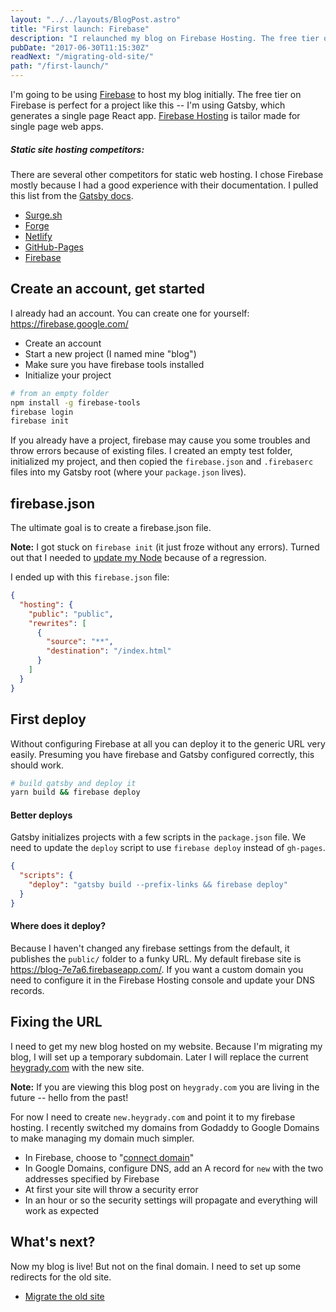 ```yaml
---
layout: "../../layouts/BlogPost.astro"
title: "First launch: Firebase"
description: "I relaunched my blog on Firebase Hosting. The free tier on Firebase is perfect for single page web apps, like my Gatsby blog."
pubDate: "2017-06-30T11:15:30Z"
readNext: "/migrating-old-site/"
path: "/first-launch/"
---
```


I'm going to be using [Firebase](https://firebase.google.com/) to host my blog initially. The free tier on Firebase is perfect for a project like this -- I'm using Gatsby, which generates a single page React app. [Firebase Hosting](https://firebase.google.com/docs/hosting/) is tailor made for single page web apps.

##### Static site hosting competitors:

There are several other competitors for static web hosting. I chose Firebase mostly because I had a good experience with their documentation. I pulled this list from the [Gatsby docs](https://www.gatsbyjs.org/docs/deploy-gatsby/#providers).

- [Surge.sh](http://surge.sh/)
- [Forge](https://getforge.com/)
- [Netlify](https://www.netlify.com/)
- [GitHub-Pages](https://pages.github.com/)
- [Firebase](https://firebase.google.com/)

## Create an account, get started
I already had an account. You can create one for yourself: https://firebase.google.com/

- Create an account
- Start a new project (I named mine "blog")
- Make sure you have firebase tools installed
- Initialize your project

```bash
# from an empty folder
npm install -g firebase-tools
firebase login
firebase init
```

If you already have a project, firebase may cause you some troubles and throw errors because of existing files. I created an empty test folder, initialized my project, and then copied the `firebase.json` and `.firebaserc` files into my Gatsby root (where your `package.json` lives).

## firebase.json

The ultimate goal is to create a firebase.json file.

**Note:** I got stuck on `firebase init` (it just froze without any errors). Turned out that I needed to [update my Node](https://github.com/firebase/firebase-tools/issues/370) because of a regression.

I ended up with this `firebase.json` file:

```json
{
  "hosting": {
    "public": "public",
    "rewrites": [
      {
        "source": "**",
        "destination": "/index.html"
      }
    ]
  }
}
```

## First deploy
Without configuring Firebase at all you can deploy it to the generic URL very easily. Presuming you have firebase and Gatsby configured correctly, this should work.

```bash
# build gatsby and deploy it
yarn build && firebase deploy
```

#### Better deploys
Gatsby initializes projects with a few scripts in the `package.json` file. We need to update the `deploy` script to use `firebase deploy` instead of `gh-pages`.

```json
{
  "scripts": {
    "deploy": "gatsby build --prefix-links && firebase deploy"
  }
}
```

#### Where does it deploy?
Because I haven't changed any firebase settings from the default, it publishes the `public/` folder to a funky URL. My default firebase site is https://blog-7e7a6.firebaseapp.com/. If you want a custom domain you need to configure it in the Firebase Hosting console and update your DNS records.

## Fixing the URL
I need to get my new blog hosted on my website. Because I'm migrating my blog, I will set up a temporary subdomain. Later I will replace the current [heygrady.com](https://heygrady.com) with the new site.

**Note:** If you are viewing this blog post on `heygrady.com` you are living in the future -- hello from the past!

For now I need to create `new.heygrady.com` and point it to my firebase hosting. I recently switched my domains from Godaddy to Google Domains to make managing my domain much simpler.

- In Firebase, choose to "[connect domain](https://firebase.google.com/docs/hosting/custom-domain)"
- In Google Domains, configure DNS, add an A record for `new` with the two addresses specified by Firebase
- At first your site will throw a security error
- In an hour or so the security settings will propagate and everything will work as expected

## What's next?
Now my blog is live! But not on the final domain. I need to set up some redirects for the old site.

- [Migrate the old site](/migrating-old-site)
